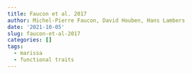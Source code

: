```yaml
---
title: Faucon et al. 2017
author: Michel-Pierre Faucon, David Houben, Hans Lambers
date: '2021-10-05'
slug: faucon-et-al-2017
categories: []
tags:
  - marissa
  - functional traits
---
```

